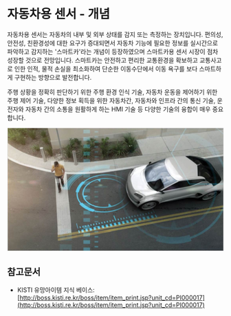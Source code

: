 # 자동차용 센서 - 개념

자동차용 센서는 자동차의 내부 및 외부 상태를 감지 또는 측정하는 장치입니다. 편의성, 안전성, 친환경성에 대한 요구가 증대되면서 자동차 기능에 필요한 정보를 실시간으로 파악하고 감지하는 '스마트카'라는 개념이 등장하였으며 스마트카용 센서 시장이 점차 성장할 것으로 전망입니다. 스마트카는 안전하고 편리한 교통환경을 확보하고 교통사고로 인한 인적, 물적 손실을 최소화하여 단순한 이동수단에서 이동 욕구를 보다 스마트하게 구현하는 방향으로 발전합니다.

주행 상황을 정확히 판단하기 위한 주행 환경 인식 기술, 자동차 운동을 제어하기 위한 주행 제어 기술, 다양한 정보 획득을 위한 자동차간, 자동차와 인프라 간의 통신 기술, 운전자와 자동차 간의 소통을 원활하게 하는 HMI 기술 등 다양한 기술의 융합이 매우 중요합니다.


![ ](./images/자동차용_센서_Q1_1_1.PNG)

## 참고문서
- KISTI 유망아이템 지식 베이스: [http://boss.kisti.re.kr/boss/item/item_print.jsp?unit_cd=PI000017](http://boss.kisti.re.kr/boss/item/item_print.jsp?unit_cd=PI000017)
